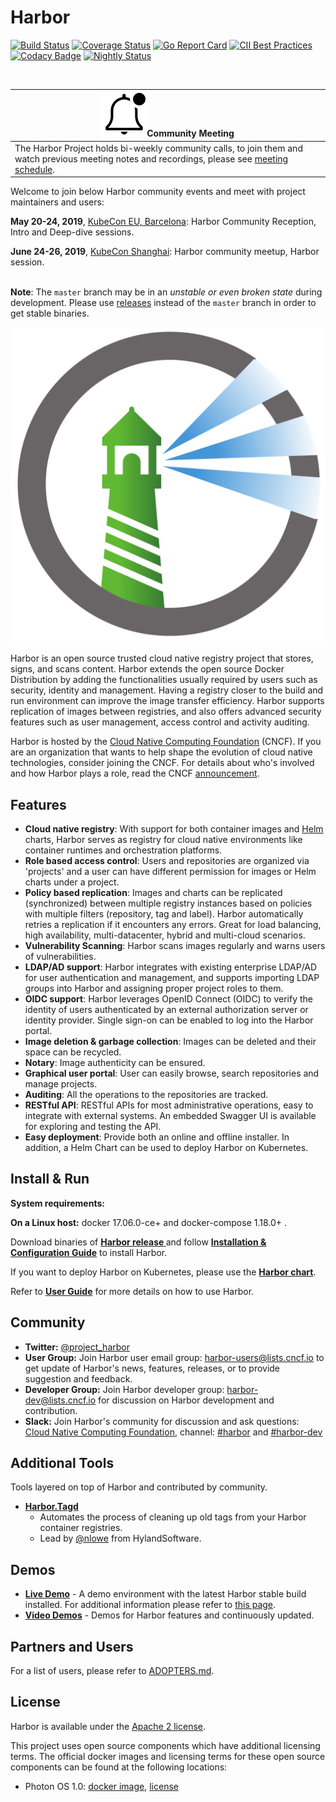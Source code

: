 # Harbor

[![Build Status](https://travis-ci.org/goharbor/harbor.svg?branch=master)](https://travis-ci.org/goharbor/harbor)
[![Coverage Status](https://coveralls.io/repos/github/goharbor/harbor/badge.svg?branch=master)](https://coveralls.io/github/goharbor/harbor?branch=master)
[![Go Report Card](https://goreportcard.com/badge/github.com/goharbor/harbor)](https://goreportcard.com/report/github.com/goharbor/harbor)
[![CII Best Practices](https://bestpractices.coreinfrastructure.org/projects/2095/badge)](https://bestpractices.coreinfrastructure.org/projects/2095)
[![Codacy Badge](https://api.codacy.com/project/badge/Grade/c8d726c9cfd047ffaf681449d673f246)](https://www.codacy.com/app/goharbor/harbor?utm_source=github.com&amp;utm_medium=referral&amp;utm_content=goharbor/harbor&amp;utm_campaign=Badge_Grade)
[![Nightly Status](https://us-central1-eminent-nation-87317.cloudfunctions.net/harbor-nightly-result)](https://www.googleapis.com/storage/v1/b/harbor-nightly/o)

</br>

|![notification](docs/img/bell-outline-badged.svg)Community Meeting|
|------------------|
|The Harbor Project holds bi-weekly community calls, to join them and watch previous meeting notes and recordings, please see [meeting schedule](https://github.com/goharbor/community/blob/master/MEETING_SCHEDULE.md).|

Welcome to join below Harbor community events and meet with project maintainers and users:

**May 20-24, 2019**, [KubeCon EU, Barcelona](https://events.linuxfoundation.org/events/kubecon-cloudnativecon-europe-2019/): Harbor Community Reception, Intro and Deep-dive sessions.

**June 24-26, 2019**, [KubeCon Shanghai](https://www.lfasiallc.com/events/kubecon-cloudnativecon-china-2019/): Harbor community meetup, Harbor session.
</br> </br>

**Note**: The `master` branch may be in an *unstable or even broken state* during development.
Please use [releases](https://github.com/vmware/harbor/releases) instead of the `master` branch in order to get stable binaries.

<img alt="Harbor" src="docs/img/harbor_logo.png">

Harbor is an open source trusted cloud native registry project that stores, signs, and scans content. Harbor extends the open source Docker Distribution by adding the functionalities usually required by users such as security, identity and management. Having a registry closer to the build and run environment can improve the image transfer efficiency. Harbor supports replication of images between registries, and also offers advanced security features such as user management, access control and activity auditing.

Harbor is hosted by the [Cloud Native Computing Foundation](https://cncf.io) (CNCF). If you are an organization that wants to help shape the evolution of cloud native technologies, consider joining the CNCF. For details about who's involved and how Harbor plays a role, read the CNCF
[announcement](https://www.cncf.io/blog/2018/07/31/cncf-to-host-harbor-in-the-sandbox/).

## Features

* **Cloud native registry**: With support for both container images and [Helm](https://helm.sh) charts, Harbor serves as registry for cloud native environments like container runtimes and orchestration platforms.
* **Role based access control**: Users and repositories are organized via 'projects' and a user can have different permission for images or Helm charts under a project.
* **Policy based replication**: Images and charts can be replicated (synchronized) between multiple registry instances based on policies with multiple filters (repository, tag and label). Harbor automatically retries a replication if it encounters any errors. Great for load balancing, high availability, multi-datacenter, hybrid and multi-cloud scenarios.
* **Vulnerability Scanning**: Harbor scans images regularly and warns users of vulnerabilities.
* **LDAP/AD support**: Harbor integrates with existing enterprise LDAP/AD for user authentication and management, and supports importing LDAP groups into Harbor and assigning proper project roles to them.
* **OIDC support**: Harbor leverages OpenID Connect (OIDC) to verify the identity of users authenticated by an external authorization server or identity provider. Single sign-on can be enabled to log into the Harbor portal.
* **Image deletion & garbage collection**: Images can be deleted and their space can be recycled.
* **Notary**: Image authenticity can be ensured.
* **Graphical user portal**: User can easily browse, search repositories and manage projects.
* **Auditing**: All the operations to the repositories are tracked.
* **RESTful API**: RESTful APIs for most administrative operations, easy to integrate with external systems. An embedded Swagger UI is available for exploring and testing the API.
* **Easy deployment**: Provide both an online and offline installer. In addition, a Helm Chart can be used to deploy Harbor on Kubernetes.

## Install & Run

**System requirements:**

**On a Linux host:** docker 17.06.0-ce+ and docker-compose 1.18.0+ .

Download binaries of **[Harbor release ](https://github.com/vmware/harbor/releases)** and follow **[Installation & Configuration Guide](docs/installation_guide.md)** to install Harbor.

If you want to deploy Harbor on Kubernetes, please use the **[Harbor chart](https://github.com/goharbor/harbor-helm)**.

Refer to **[User Guide](docs/user_guide.md)** for more details on how to use Harbor.

## Community

* **Twitter:** [@project_harbor](https://twitter.com/project_harbor)
* **User Group:** Join Harbor user email group: [harbor-users@lists.cncf.io](https://lists.cncf.io/g/harbor-users) to get update of Harbor's news, features, releases, or to provide suggestion and feedback.
* **Developer Group:** Join Harbor developer group: [harbor-dev@lists.cncf.io](https://lists.cncf.io/g/harbor-dev) for discussion on Harbor development and contribution.
* **Slack:** Join Harbor's community for discussion and ask questions: [Cloud Native Computing Foundation](https://slack.cncf.io/), channel: [#harbor](https://cloud-native.slack.com/messages/harbor/) and [#harbor-dev](https://cloud-native.slack.com/messages/harbor-dev/)

## Additional Tools

Tools layered on top of Harbor and contributed by community.

* **[Harbor.Tagd](https://github.com/HylandSoftware/Harbor.Tagd)**
  - Automates the process of cleaning up old tags from your Harbor container registries.
  - Lead by [@nlowe](https://github.com/nlowe) from HylandSoftware.

## Demos

* **[Live Demo](https://demo.goharbor.io)** - A demo environment with the latest Harbor stable build installed. For additional information please refer to [this page](docs/demo_server.md).
* **[Video Demos](https://github.com/goharbor/harbor/wiki/Video-demos-for-Harbor)** - Demos for Harbor features and continuously updated.

## Partners and Users

For a list of users, please refer to [ADOPTERS.md](ADOPTERS.md).

## License

Harbor is available under the [Apache 2 license](LICENSE).

This project uses open source components which have additional licensing terms.  The official docker images and licensing terms for these open source components can be found at the following locations:

* Photon OS 1.0: [docker image](https://hub.docker.com/_/photon/), [license](https://github.com/vmware/photon/blob/master/COPYING)
